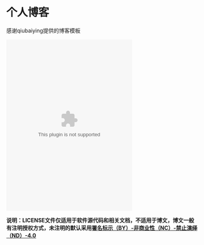 # 个人博客
感谢qiubaiying提供的博客模板

<embed src="//music.163.com/style/swf/widget.swf?sid=79103044&type=1&auto=1&width=310&height=430" width="330" height="450"  allowNetworking="all"></embed>

**说明：LICENSE文件仅适用于软件源代码和相关文档，不适用于博文，博文一般有注明授权方式，未注明的默认采用[署名标示（BY）-非商业性（NC）-禁止演绎（ND）-4.0](https://creativecommons.org/licenses/by-nc-nd/4.0/deed.zh)**
